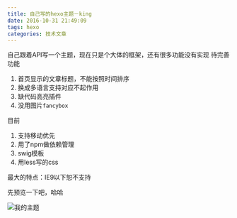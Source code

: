 ```yaml
---
title: 自己写的hexo主题－king
date: 2016-10-31 21:49:09
tags: hexo
categories: 技术文章
---
```

自己跟着API写一个主题，现在只是个大体的框架，还有很多功能没有实现
待完善功能

<!--More-->

1. 首页显示的文章标题，不能按照时间排序
2. 换成多语言支持对应不起作用
3. 缺代码高亮插件
4. 没用图片`fancybox`

目前

1. 支持移动优先
2. 用了npm做依赖管理
3. swig模板
4. 用less写的css

最大的特点：IE9以下恕不支持

先预览一下吧，哈哈

![我的主题](http://ofpj3npwe.bkt.clouddn.com/%E8%87%AA%E5%B7%B1%E5%86%99%E7%9A%84hexo%E4%B8%BB%E9%A2%98.png)
